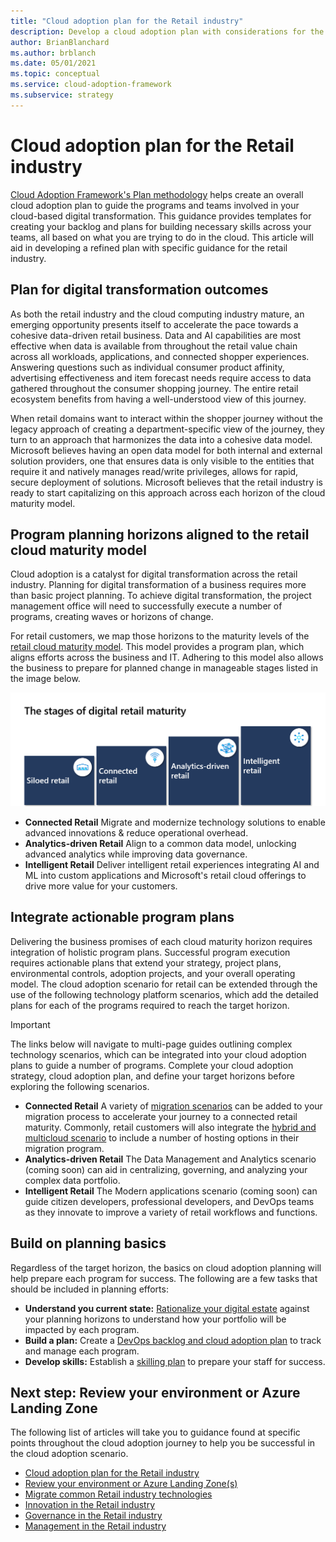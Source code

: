 ```yaml
---
title: "Cloud adoption plan for the Retail industry"
description: Develop a cloud adoption plan with considerations for the retail industry
author: BrianBlanchard
ms.author: brblanch
ms.date: 05/01/2021
ms.topic: conceptual
ms.service: cloud-adoption-framework
ms.subservice: strategy
---
```


# Cloud adoption plan for the Retail industry

[Cloud Adoption Framework's Plan methodology](../../plan/index.md) helps create an overall cloud adoption plan to guide the programs and teams involved in your cloud-based digital transformation. This guidance provides templates for creating your backlog and plans for building necessary skills across your teams, all based on what you are trying to do in the cloud. This article will aid in developing a refined plan with specific guidance for the retail industry.

## Plan for digital transformation outcomes

As both the retail industry and the cloud computing industry mature, an emerging opportunity presents itself to accelerate the pace towards a cohesive data-driven retail business. Data and AI capabilities are most effective when data is available from throughout the retail value chain across all workloads, applications, and connected shopper experiences. Answering questions such as individual consumer product affinity, advertising effectiveness and item forecast needs require access to data gathered throughout the consumer shopping journey. The entire retail ecosystem benefits from having a well-understood view of this journey.  

When retail domains want to interact within the shopper journey without the legacy approach of creating a department-specific view of the journey, they turn to an approach that harmonizes the data into a cohesive data model. Microsoft believes having an open data model for both internal and external solution providers, one that ensures data is only visible to the entities that require it and natively manages read/write privileges, allows for rapid, secure deployment of solutions. Microsoft believes that the retail industry is ready to start capitalizing on this approach across each horizon of the cloud maturity model.

## Program planning horizons aligned to the retail cloud maturity model

Cloud adoption is a catalyst for digital transformation across the retail industry. Planning for digital transformation of a business requires more than basic project planning. To achieve digital transformation, the project management office will need to successfully execute a number of programs, creating waves or horizons of change.

For retail customers, we map those horizons to the maturity levels of the [retail cloud maturity model](./retail-cloud-maturity.md). This model provides a program plan, which aligns efforts across the business and IT. Adhering to this model also allows the business to prepare for planned change in manageable stages listed in the image below.

[![Retail cloud maturity](./media/maturity-model.png)](./retail-cloud-maturity.md)

- **Connected Retail** Migrate and modernize technology solutions to enable advanced innovations & reduce operational overhead.
- **Analytics-driven Retail** Align to a common data model, unlocking advanced analytics while improving data governance.
- **Intelligent Retail** Deliver intelligent retail experiences integrating AI and ML into custom applications and Microsoft's retail cloud offerings to drive more value for your customers.

## Integrate actionable program plans

Delivering the business promises of each cloud maturity horizon requires integration of holistic program plans. Successful program execution requires actionable plans that extend your strategy, project plans, environmental controls, adoption projects, and your overall operating model. The cloud adoption scenario for retail can be extended through the use of the following technology platform scenarios, which add the detailed plans for each of the programs required to reach the target horizon.

> [!IMPORTANT]
> The links below will navigate to multi-page guides outlining complex technology scenarios, which can be integrated into your cloud adoption plans to guide a number of programs. Complete your cloud adoption strategy, cloud adoption plan, and define your target horizons before exploring the following scenarios.

- **Connected Retail** A variety of [migration scenarios](../../scenarios/index.md) can be added to your migration process to accelerate your journey to a connected retail maturity. Commonly, retail customers will also integrate the [hybrid and multicloud scenario](../../scenarios/hybrid/index.md) to include a number of hosting options in their migration program.
- **Analytics-driven Retail** The Data Management and Analytics scenario (coming soon) can aid in centralizing, governing, and analyzing your complex data portfolio.
- **Intelligent Retail** The Modern applications scenario (coming soon) can guide citizen developers, professional developers, and DevOps teams as they innovate to improve a variety of retail workflows and functions.

## Build on planning basics

Regardless of the target horizon, the basics on cloud adoption planning will help prepare each program for success. The following are a few tasks that should be included in planning efforts:

- **Understand you current state:** [Rationalize your digital estate](/azure/cloud-adoption-framework/digital-estate/inventory) against your planning horizons to understand how your portfolio will be impacted by each program.
- **Build a plan:** Create a [DevOps backlog and cloud adoption plan](/azure/cloud-adoption-framework/plan/template) to track and manage each program.
- **Develop skills:** Establish a [skilling plan](/azure/cloud-adoption-framework/plan/suggested-skills) to prepare your staff for success.

## Next step: Review your environment or Azure Landing Zone

The following list of articles will take you to guidance found at specific points throughout the cloud adoption journey to help you be successful in the cloud adoption scenario.

- [Cloud adoption plan for the Retail industry](./plan.md)
- [Review your environment or Azure Landing Zone(s)](./ready.md)
- [Migrate common Retail industry technologies](./migrate.md)
- [Innovation in the Retail industry](./innovate.md)
- [Governance in the Retail industry](./govern.md)
- [Management in the Retail industry](./manage.md)
